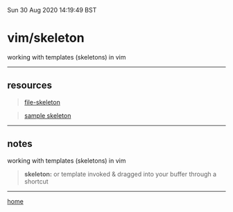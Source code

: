 Sun 30 Aug 2020 14:19:49 BST

# vim/skeleton

working with templates (skeletons) in vim
_____

## resources

> [file-skeleton](https://vim.fandom.com/wiki/Use_eval_to_create_dynamic_templates)

> [sample skeleton](./skeleton.md) 
___

## notes

working with templates (skeletons) in vim

> **skeleton:** or template invoked & dragged into your buffer through a shortcut

___

[home](./home.md) 

